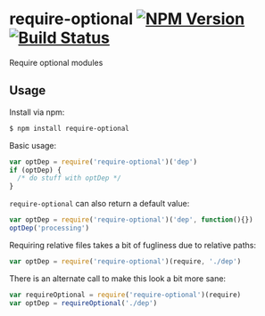 # require-optional [![NPM Version][npm-image]][npm-url] [![Build Status][travis-image]][travis-url]

Require optional modules

## Usage

Install via npm:

```bash
$ npm install require-optional
```

Basic usage:

```javascript
var optDep = require('require-optional')('dep')
if (optDep) {
  /* do stuff with optDep */
}
```

`require-optional` can also return a default value:

```javascript
var optDep = require('require-optional')('dep', function(){})
optDep('processing')
```

Requiring relative files takes a bit of fugliness due to relative paths:

```javascript
var optDep = require('require-optional')(require, './dep')
```

There is an alternate call to make this look a bit more sane:

```javascript
var requireOptional = require('require-optional')(require)
var optDep = requireOptional('./dep')
```

[npm-image]: https://img.shields.io/npm/v/require-optional.svg?style=flat
[npm-url]: https://npmjs.org/package/require-optional
[travis-image]: https://img.shields.io/travis/fengb/require-optional.svg?style=flat
[travis-url]: https://travis-ci.org/fengb/require-optional
